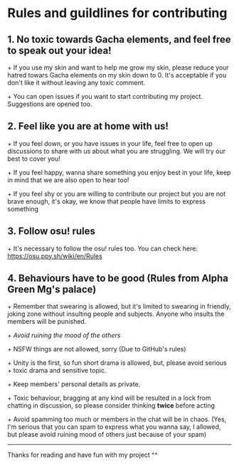 # Rules and guildlines for contributing

## 1. No toxic towards Gacha elements, and feel free to speak out your idea!

\+ If you use my skin and want to help me grow my skin, please reduce your hatred towars Gacha elements on my skin down to 0. It's acceptable if you don't like it without leaving any toxic comment.

\+ You can open issues if you want to start contributing my project. Suggestions are opened too.

## 2. Feel like you are at home with us!

\+ If you feel down, or you have issues in your life, feel free to open up discussions to share with us about what you are struggling. We will try our best to cover you!

\+ If you feel happy, wanna share something you enjoy best in your life, keep in mind that we are also open to hear too!

\+ If you feel shy or you are willing to contribute our project but you are not brave enough, it's okay, we know that people have limits to express something

## 3. Follow osu! rules

\+ It's necessary to follow the osu! rules too. You can check here: https://osu.ppy.sh/wiki/en/Rules

## 4. Behaviours have to be good (Rules from Alpha Green Mg's palace)

\+ Remember that swearing is allowed, but it's limited to swearing in friendly, joking zone without insulting people and subjects. Anyone who insults the members will be punished.

\+ _Avoid ruining the mood of the others_

\+ NSFW things are not allowed, sorry (Due to GitHub's rules)

\+ Unity is the first, so fun short drama is allowed, but, please avoid serious + toxic drama and sensitive topic.

\+ Keep members' personal details as private.

\+ Toxic behaviour, bragging at any kind will be resulted in a lock from chatting in discussion, so please consider thinking **twice** before acting

\+ Avoid spamming too much or members in the chat will be in chaos. (Yes, I'm serious that you can spam to express what you wanna say, I allowed, but please avoid ruining mood of others just because of your spam)

-----------------------------------------------------------------------------------

Thanks for reading and have fun with my project ^^
